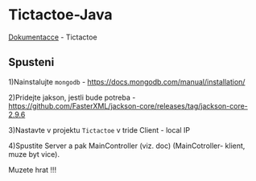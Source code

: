 # Tictactoe-Java

[Dokumentacce](https://drive.google.com/open?id=1kA1qu7yF8vXMylIlW7yNSzkv3omb9aNa) - Tictactoe

## Spusteni

1)Nainstalujte ```mongodb``` - https://docs.mongodb.com/manual/installation/

2)Pridejte jakson, jestli bude potreba - https://github.com/FasterXML/jackson-core/releases/tag/jackson-core-2.9.6

3)Nastavte v projektu `Tictactoe` v tride Client - local IP 

4)Spustite Server a pak MainController (viz. doc) (MainCotroller- klient, muze byt vice). 

Muzete hrat !!!
